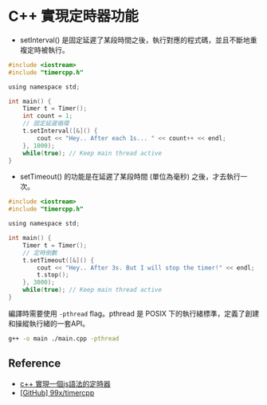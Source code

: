 # C++ 實現定時器功能

- setInterval() 是固定延遲了某段時間之後，執行對應的程式碼，並且不斷地重複定時被執行。

```c
#include <iostream>
#include "timercpp.h"

using namespace std;

int main() {
    Timer t = Timer();
    int count = 1;
    // 固定延遲循環
    t.setInterval([&]() {
        cout << "Hey.. After each 1s... " << count++ << endl;
    }, 1000);
    while(true); // Keep main thread active  
}
```

- setTimeout() 的功能是在延遲了某段時間 (單位為毫秒) 之後，才去執行一次。

```c
#include <iostream>
#include "timercpp.h"

using namespace std;

int main() {
    Timer t = Timer();
    // 定時倒數
    t.setTimeout([&]() {
        cout << "Hey.. After 3s. But I will stop the timer!" << endl;
        t.stop();
    }, 3000);
    while(true); // Keep main thread active  
}
```


編譯時需要使用 `-pthread` flag。pthread 是 POSIX 下的執行緒標準，定義了創建和操縱執行緒的一套API。

```sh
g++ -o main ./main.cpp -pthread 
```

## Reference
- [c++ 實現一個js語法的定時器](https://www.jianshu.com/p/d0bf314f4f3b)
- [[GitHub] 99x/timercpp](https://github.com/99x/timercpp)